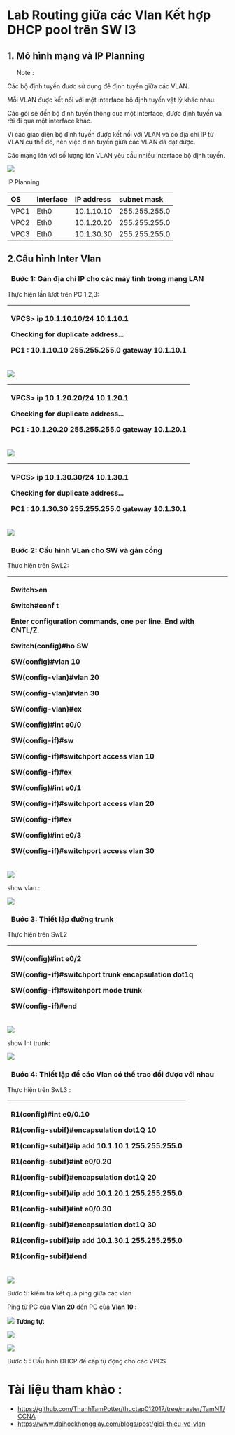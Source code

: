 ﻿# **Lab Routing giữa các Vlan Kết hợp DHCP pool trên SW l3**
## **1. Mô hình mạng và IP Planning** 
`	`Note :

Các bộ định tuyến được sử dụng để định tuyến giữa các VLAN.

Mỗi VLAN được kết nối với một interface bộ định tuyến vật lý khác nhau.

Các gói sẽ đến bộ định tuyến thông qua một interface, được định tuyến và rời đi qua một interface khác.

Vì các giao diện bộ định tuyến được kết nối với VLAN và có địa chỉ IP từ VLAN cụ thể đó, nên việc định tuyến giữa các VLAN đã đạt được.

Các mạng lớn với số lượng lớn VLAN yêu cầu nhiều interface bộ định tuyến.

![](./../image/int_vlan_1.png)

IP Planning


|OS|Interface|IP address|subnet mask|
| :- | :- | :- | :- |
|VPC1|Eth0|10.1.10.10|255.255.255.0|
|VPC2|Eth0|10.1.20.20|255.255.255.0|
|VPC3|Eth0|10.1.30.30|255.255.255.0|
## **2.Cấu hình Inter Vlan**
### ` `**Bước 1: Gán địa chỉ IP cho các máy tính trong mạng LAN**
Thực hiện lần lượt trên PC 1,2,3:


|<p>VPCS> ip 10.1.10.10/24 10.1.10.1</p><p>Checking for duplicate address...</p><p>PC1 : 10.1.10.10 255.255.255.0 gateway 10.1.10.1</p>|
| :- |

![](./../image/int_vlan_2.png)


|<p>VPCS> ip 10.1.20.20/24 10.1.20.1</p><p>Checking for duplicate address...</p><p>PC1 : 10.1.20.20 255.255.255.0 gateway 10.1.20.1</p>|
| :- |
![](./../image/int_vlan_3.png)

|<p>VPCS> ip 10.1.30.30/24 10.1.30.1</p><p>Checking for duplicate address...</p><p>PC1 : 10.1.30.30 255.255.255.0 gateway 10.1.30.1</p>|
| :- |
![](./../image/int_vlan_4png)

### ` `**Bước 2: Cấu hình VLan cho SW và gán cổng**

Thực hiện trên SwL2:


|<p>Switch>en</p><p>Switch#conf t</p><p>Enter configuration commands, one per line.  End with CNTL/Z.</p><p>Switch(config)#ho SW</p><p>SW(config)#vlan 10</p><p>SW(config-vlan)#vlan 20</p><p>SW(config-vlan)#vlan 30</p><p>SW(config-vlan)#ex</p><p>SW(config)#int e0/0</p><p>SW(config-if)#sw</p><p>SW(config-if)#switchport access vlan 10</p><p>SW(config-if)#ex</p><p>SW(config)#int e0/1</p><p>SW(config-if)#switchport access vlan 20</p><p>SW(config-if)#ex</p><p>SW(config)#int e0/3</p><p>SW(config-if)#switchport access vlan 30</p>|
| :- |

![](./../image/int_vlan_5.png)




show vlan :

![](./../image/int_vlan_6.png)

### ` `**Bước 3: Thiết lập đường trunk**
Thực hiện trên SwL2


|<p>SW(config)#int e0/2</p><p>SW(config-if)#switchport trunk encapsulation dot1q</p><p>SW(config-if)#switchport mode trunk</p><p>SW(config-if)#end</p>|
| :- |


![](./../image/int_vlan_7.png)

show Int trunk: 

![](./../image/int_vlan_8.png)

### ` `**Bước 4: Thiết lập để các Vlan có thể trao đổi được với nhau** 

Thực hiện trên SwL3 :



|<p>R1(config)#int e0/0.10</p><p>R1(config-subif)#encapsulation dot1Q 10</p><p>R1(config-subif)#ip add 10.1.10.1 255.255.255.0</p><p>R1(config-subif)#int e0/0.20</p><p>R1(config-subif)#encapsulation dot1Q 20</p><p>R1(config-subif)#ip add 10.1.20.1 255.255.255.0</p><p>R1(config-subif)#int e0/0.30</p><p>R1(config-subif)#encapsulation dot1Q 30</p><p>R1(config-subif)#ip add 10.1.30.1 255.255.255.0</p><p>R1(config-subif)#end</p>|
| :- |

![](./../image/int_vlan_9.png)

Bước 5: kiểm tra kết quả ping giữa các vlan 

Ping từ PC của **Vlan 20** đến PC của **Vlan 10 :**

![](./../image/int_vlan_10.png)
**Tương tự:** 

![](./../image/int_vlan_11.png)

![](./../image/int_vlan_.12png)


Bước 5 : Cấu hình DHCP để cấp tự động cho các VPCS

# **Tài liệu tham khảo** :

- <https://github.com/ThanhTamPotter/thuctap012017/tree/master/TamNT/CCNA>
- <https://www.daihockhonggiay.com/blogs/post/gioi-thieu-ve-vlan>



